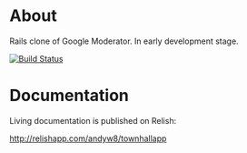 About
=====

Rails clone of Google Moderator. In early development stage.

[![Build Status](http://travis-ci.org/andyw8/townhallapp.png)](http://travis-ci.org/andyw8/townhallapp)

Documentation
=============

Living documentation is published on Relish:

http://relishapp.com/andyw8/townhallapp

